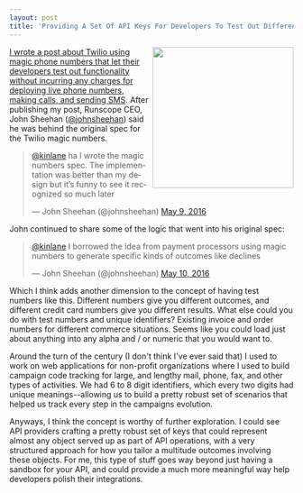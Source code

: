 ```yaml
---
layout: post
title: 'Providing A Set Of API Keys For Developers To Test Out Different API Outcomes'
---
```

<p><img src="https://s3.amazonaws.com/kinlane-productions/bw-icons/bw-outcomes.png" alt="" width="250" align="right" /></p>
<p><a href="http://apievangelist.com/2016/05/07/twilio-provides-test-api-credentials-with-magic-phone-numbers/">I wrote a post about Twilio using magic phone numbers that let their developers test out functionality without incurring any charges for deploying live phone numbers, making calls, and sending SMS</a>. After publishing my post, Runscope CEO, John Sheehan (<a href="https://twitter.com/johnsheehan">@johnsheehan</a>) said he was behind the original spec for the Twilio magic numbers.</p>
<blockquote class="twitter-tweet" data-conversation="none">
<p dir="ltr" lang="en"><a href="https://twitter.com/kinlane">@kinlane</a> ha I wrote the magic numbers spec. The implementation was better than my design but it&rsquo;s funny to see it recognized so much later</p>
&mdash; John Sheehan (@johnsheehan) <a href="https://twitter.com/johnsheehan/status/729822645613531136">May 9, 2016</a></blockquote>
<p>John&nbsp;continued to share some of the logic that went into his original spec:</p>
<blockquote class="twitter-tweet" data-conversation="none">
<p dir="ltr" lang="en"><a href="https://twitter.com/kinlane">@kinlane</a> I borrowed the idea from payment processors using magic numbers to generate specific kinds of outcomes like declines</p>
&mdash; John Sheehan (@johnsheehan) <a href="https://twitter.com/johnsheehan/status/729827977693790208">May 10, 2016</a></blockquote>
<script src="http://platform.twitter.com/widgets.js"></script>
<p>Which I think adds another dimension to the concept of having test numbers like this. Different numbers give you different outcomes, and different credit card numbers give you different results. What else could you do with test numbers&nbsp;and unique identifiers? Existing invoice and order numbers for different commerce situations. Seems like you could load just about anything into any alpha and / or numeric that you would want to.</p>
<p>Around the turn of the century (I don't think I've ever said that) I used to work on web applications for non-profit organizations where I used to build campaign code tracking for large, and lengthy mail, phone, fax, and other types of activities. We had 6 to 8 digit identifiers, which every two digits had unique meanings--allowing us to build a pretty robust set of scenarios that helped us track every step in the campaigns evolution.&nbsp;</p>
<p>Anyways, I think the concept is worthy of further exploration. I could see API providers crafting a pretty robust set of keys that could represent almost any object served up as part of API operations, with a very structured approach for how you tailor a multitude outcomes involving these objects. For me, this type of stuff goes way beyond just having a sandbox for your API, and could provide a much more meaningful way help developers polish their integrations.</p>